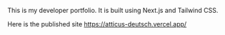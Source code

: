 This is my developer portfolio. It is built using Next.js and Tailwind CSS.

Here is the published site https://atticus-deutsch.vercel.app/

